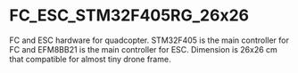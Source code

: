 # FC_ESC_STM32F405RG_26x26
FC and ESC hardware for quadcopter. STM32F405 is the main controller for FC and EFM8BB21 is the main controller for ESC. Dimension is 26x26 cm that compatible for almost tiny drone frame.

